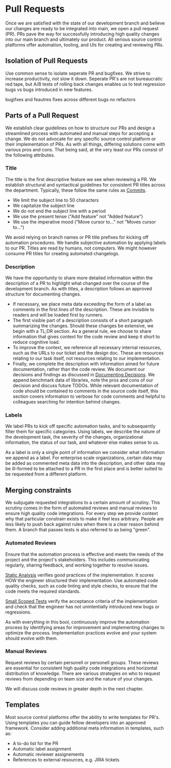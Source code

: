 # Pull Requests

Once we are satisfied with the state of our development branch and believe our changes are ready to be integrated into main, we open a pull request (PR). PRs pave the way for successfully introducing high quality changes into our main branch and ultimately our product. All serious source control platforms offer automation, tooling, and UIs for creating and reviewing PRs.

## Isolation of Pull Requests

Use common sense to isolate seperate PR and bugfixes. We strive to increase productivity, not slow it down. Seperate PR's are not bureaucratic red tape, but A/B tests of rolling back changes enables us to test regression bugs vs bugs introduced in new features.

bugifxes and feautres
fixes across different bugs
no refactors

## Parts of a Pull Request

We establish clear guidelines on how to structure our PRs and design a streamlined process with automated and manual steps for accepting a change. We do not advocate for any specific source control platform or their implementation of PRs. As with all things, differing solutions come with various pros and cons. That being said, at the very least our PRs consist of the following attributes.

### Title

The title is the first descriptive feature we see when reviewing a PR. We establish structural and syntactical guidelines for consistent PR titles across the department. Typically, these follow the same rules as [Commits](./commits.md).

- We limit the subject line to 50 characters
- We capitalize the subject line
- We do not end the subject line with a period
- We use the present tense ("Add feature" not "Added feature")
- We use the imperative mood ("Move cursor to…" not "Moves cursor to…")

We avoid relying on branch names or PR title prefixes for kicking off automation procedures. We handle subjective automation by applying labels to our PR. Titles are read by humans, not computers. We might however consume PR titles for creating automated changelogs.

### Description

We have the opportunity to share more detailed information within the description of a PR to highlight what changed over the course of the development branch. As with titles, a description follows an approved structure for documenting changes.

- If necessary, we place meta data exceeding the form of a label as comments in the first lines of the description. These are invisible to readers and will be loaded first by runners.
- The first visible part of a description consists of a short paragraph summarizing the changes. Should these changes be extensive, we begin with a TL;DR section. As a general rule, we choose to share information that gives context for the code review and keep it short to reduce cognitive load.
- To improve the context, we reference all necessary internal resources, such as the URLs to our ticket and the design doc. These are resources relating to our task itself, not resources relating to our implementation.
- Finally, we complete the description with information aimed for future documentation, rather than the code review. We document our decisions and findings as discussed in [Documenting Decisions](). We append benchmark data of libraries, note the pros and cons of our decision and discuss future TODOs. While relevant documentation of code should be contained to comments in the source code itself, this section covers information to verbose for code comments and helpful to colleagues searching for intention behind changes.

### Labels

We label PRs to kick off specific automation tasks, and to subsequently filter them for specific categories. Using labels, we describe the nature of the development task, the severity of the changes, organizational information, the status of our task, and whatever else makes sense to us.

As a label is only a single point of information we consider what information we append as a label. For enterprise scale organizations, certain data may be added as commented meta data into the description, and other data may be ill-formed to be attached to a PR in the first place and is better suited to be requested from a different platform.

## Merging constraints

We subjugate requested integrations to a certain amount of scrutiny. This scrutiny comes in the form of automated reviews and manual reviews to ensure high quality code integrations. For every step we provide context why that particular constrain exists to make it feel less arbitrary. People are less likely to push back against rules when there is a clear reason behind them. A branch that passes tests is also referred to as being "green".

### Automated Reviews

Ensure that the automation process is effective and meets the needs of the project and the project's stakeholders. This includes communicating regularly, sharing feedback, and working together to resolve issues.

[Static Analysis]() verifies good practices of the implementation. It scores HOW the engineer structured their implementation. Use automated code quality checks, such as code linting and style checks, to ensure that the code meets the required standards.

[Small Scoped Tests](./testing/small-scoped-tests.md) verify the acceptance criteria of the implementation and check that the engineer has not unintentially introduced new bugs or regressions.

As with everything in this bool, continuously improve the automation process by identifying areas for improvement and implementing changes to optimize the process. Implementation practices evolve and your system should evolve with them.

### Manual Reviews

Request reviews by certain personell or personell groups. These reviews are essential for consistent high quality code integrations and horizontal distribution of knowledge. There are various strategies on who to request reviews from depending on team size and the nature of your changes.

We will discuss code reviews in greater depth in the next chapter.

## Templates

Most source control platforms offer the ability to write templates for PR's. Using templates you can guide fellow developers into an approved framework. Consider adding additional meta information in templates, such as:

- A to-do list for the PR
- Automatic label assignment
- Automatic reviewer assignements
- References to external resources, e.g. JIRA tickets
